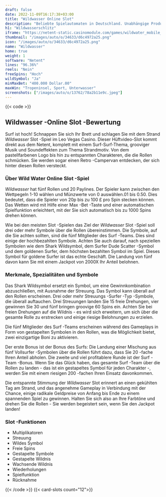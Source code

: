 ```yaml
---
draft: false
date: 2022-11-09T16:17:38+03:00
title: "Wildwasser Online Slot"
description: "Beliebte Spielautomaten in Deutschland. Unabhängige Produktbewertungen und exklusive Anmeldeangebote. Jetzt spielen!"
h1: "Wildwasserschlitz"
iframe: "https://netent-static.casinomodule.com/games/wildwater_mobile_html/game/wildwater_mobile_html.xhtml?launchType=iframe&iframeSandbox=allow-scripts%20allow-popups%20allow-popups-to-escape-sandbox%20allow-top-navigation%20allow-top-navigation-by-user-activation%20allow-same-origin%20allow-forms%20allow-pointer-lock&applicationType=browser&gameId=wildwater_not_mobile&server=https%3A%2F%2Fnetent-game.casinomodule.com%2F&lang=en&sessId=DEMO-4578458675-EUR&operatorId=netent"
thumbnail: "/images/auto/o/34633/d6c4972a25.png"
icon: "/images/auto/o/34633/d6c4972a25.png"
name: "Wildwasser"
home: true
weight: 1
software: "Netent"
lines: "96.36%"
reels: "Nein"
freeSpins: "Hoch"
wildSymbol: "Ja"
minMaxBet: "400.000 Dollar.00"
maxWin: "Tropeninsel, Sport, Unterwasser"
screenshots: ["/images/auto/o/13762/78a2b11e9c.jpeg"]
---
```


{{< code >}}<h2>Wildwasser -Online Slot -Bewertung</h2><p>Surf ist hoch! Schnappen Sie sich Ihr Brett und schlagen Sie mit dem Strand <em>Wildwasser</em> Slot -Spiel im Leo Vegas Casino. Dieser Hüftvideo-Slot kommt direkt aus dem Netent, komplett mit einem Surf-Surf-Thema, grooviger Musik und Soundeffekten zum Thema Strandmotiv. Von dem pastellfarbenen Logo bis hin zu entspannten Charakteren, die die Rollen schmücken. Sie werden sogar einen Retro -Campervan entdecken, der sich hinter diesen Rollen versteckt.</p><h3>Über Wild Water Online Slot -Spiel</h3><p><em>Wildwasser</em> hat fünf Rollen und 20 Paylines. Der Spieler kann zwischen den Wettpegeln 1-10 wählen und Münzwerte von 0 auswählen.01 bis 0.50. Dies bedeutet, dass die Spieler von 20p bis zu 100 £ pro Spin stecken können. Das Wetten wird mit Hilfe einer Max -Bet -Taste und einer automatischen Spielfunktion erleichtert, mit der Sie sich automatisch bis zu 1000 Spins drehen können.</p><p>Wie bei den meisten Slot -Spielen das Ziel der <em>Wildwasser</em> Slot -Spiel soll drei oder mehr Symbole über die Rollen übereinstimmen. Die Symbole, auf die Sie achten sollten, sind die fünf Mitglieder des Surf -Teams. Dies sind einige der hochbezahlten Symbole. Achten Sie auch darauf, nach speziellen Symbolen wie dem Shark Wildsymbol, dem Surfer Dude Scatter -Symbol und dem goldenen Surfer, dem höchsten bezahlten Symbol im Spiel. Dieses Symbol für goldene Surfer ist das echte Geschäft. Die Landung von fünf davon kann Sie mit einem Jackpot von 2000X Ihr Anteil belohnen.</p><h3>Merkmale, Spezialitäten und Symbole</h3><p>Das Shark Wildsymbol ersetzt ein Symbol, um eine Gewinnkombination abzuschließen, mit Ausnahme der Streuung. Das Symbol kann überall auf den Rollen erscheinen. Drei oder mehr Streuungs -Surfer -Typ -Symbole, die überall auftauchen. Drei Streuungen landen Sie 15 freie Drehungen, vier gewinnen Sie 30 und fünf bringen groovige 60 Spins ein. Achten Sie bei freien Drehungen auf die Wildnis - es wird sich erweitern, um sich über die gesamte Rolle zu erstrecken und einige riesige Belohnungen zu erzielen.</p><p>Die fünf Mitglieder des Surf -Teams erscheinen während des Gameplays in Form von gestapelten Symbolen in den Rollen, was die Möglichkeit bietet, zwei einzigartige Boni zu aktivieren.</p><p>Der erste Bonus ist der Bonus des Surfs: Die Landung einer Mischung aus fünf Vollsurfer -Symbolen über die Rollen führt dazu, dass Sie 20 -fache Ihren Anteil abholen. Die zweite und viel profitablere Runde ist der Surf -Team -Bonus. Wenn Sie das Glück haben, das gesamte Surf -Team über die Rollen zu landen - das ist ein gestapeltes Symbol für jeden Charakter -, werden Sie mit einem riesigen 200 -fachen Ihren Einsatz davonkommen.</p><p>Die entspannte Stimmung der <em>Wildwasser</em> Slot erinnert an einen gekühlten Tag am Strand, und das angenehme Gameplay in Verbindung mit der Chance, einige radikale Geldpreise von Anfang bis Ende zu einem spannenden Spiel zu gewinnen. Halten Sie sich also an Ihre Farbtöne und drehen Sie die Rollen - Sie werden begeistert sein, wenn Sie den Jackpot landen!</p><h3>
Slot -Funktionen</h3><ul>
<li></span>
Multiplikatoren</li>
<li></span>
Streuung</li>
<li></span>
Wildes Symbol</li>
<li></span>
Freie Spins</li>
<li></span>
Gestapelte Symbole</li>
<li></span>
Gestapelte Wildnis</li>
<li></span>
Wachsende Wildnis</li>
<li></span>
Wiederholungen</li>
<li></span>
Spielfunktion</li>
<li></span>
Rücknahme</li></ul>{{< /code >}}
{{< card-slots count="12">}}